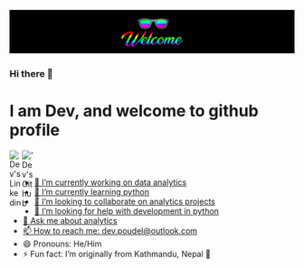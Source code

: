 <p  align="center"><img src = "Welcome.gif"></p>

### Hi there 👋

# I am Dev, and welcome to github profile


<a href="https://www.linkedin.com/in/devashishpoudel/">
  <img align="left" alt="Dev's Linkedin" width="22px" src="https://img.shields.io/badge/LinkedIn-Linkedin-blue" />
</a>
<a href="https://github.com/dev7150">
  <img align="left" alt="'Dev's Github" width="22px" src="https://img.shields.io/badge/Github-Github-blue" />

<br/>
<br/>


- 🔭 I’m currently working on data analytics 
- 🌱 I’m currently learning python
- 👯 I’m looking to collaborate on analytics projects
- 🤔 I’m looking for help with development in python
- 💬 Ask me about analytics
- 📫 How to reach me: dev.poudel@outlook.com
- 😄 Pronouns: He/Him
- ⚡ Fun fact: I’m originally from Kathmandu, Nepal 🚩

